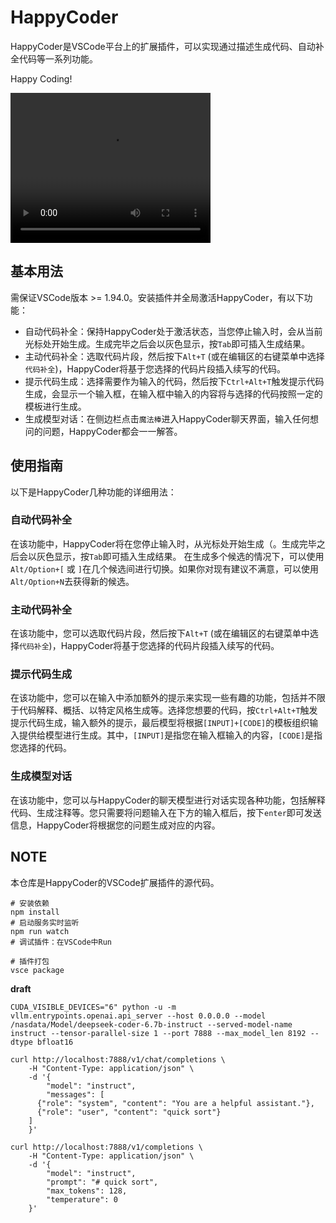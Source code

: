 # HappyCoder

HappyCoder是VSCode平台上的扩展插件，可以实现通过描述生成代码、自动补全代码等一系列功能。

Happy Coding!

<video width="320" height="240" controls>
    <source src="https://raw.githubusercontent.com/baday19/HappyCoder/refs/heads/main/doc/demo.mp4" type="video/mp4">
</video>


## 基本用法

需保证VSCode版本 >= 1.94.0。安装插件并全局激活HappyCoder，有以下功能：

- 自动代码补全：保持HappyCoder处于激活状态，当您停止输入时，会从当前光标处开始生成。生成完毕之后会以灰色显示，按`Tab`即可插入生成结果。
- 主动代码补全：选取代码片段，然后按下`Alt+T` (或在编辑区的右键菜单中选择`代码补全`)，HappyCoder将基于您选择的代码片段插入续写的代码。
- 提示代码生成：选择需要作为输入的代码，然后按下`Ctrl+Alt+T`触发提示代码生成，会显示一个输入框，在输入框中输入的内容将与选择的代码按照一定的模板进行生成。
- 生成模型对话：在侧边栏点击`魔法棒`进入HappyCoder聊天界面，输入任何想问的问题，HappyCoder都会一一解答。

## 使用指南

以下是HappyCoder几种功能的详细用法：

### 自动代码补全

在该功能中，HappyCoder将在您停止输入时，从光标处开始生成（。生成完毕之后会以灰色显示，按`Tab`即可插入生成结果。 在生成多个候选的情况下，可以使用`Alt/Option+[` 或 `]`在几个候选间进行切换。如果你对现有建议不满意，可以使用`Alt/Option+N`去获得新的候选。

### 主动代码补全

在该功能中，您可以选取代码片段，然后按下`Alt+T` (或在编辑区的右键菜单中选择`代码补全`)，HappyCoder将基于您选择的代码片段插入续写的代码。

### 提示代码生成

在该功能中，您可以在输入中添加额外的提示来实现一些有趣的功能，包括并不限于代码解释、概括、以特定风格生成等。选择您想要的代码，按`Ctrl+Alt+T`触发提示代码生成，输入额外的提示，最后模型将根据`[INPUT]+[CODE]`的模板组织输入提供给模型进行生成。其中，`[INPUT]`是指您在输入框输入的内容，`[CODE]`是指您选择的代码。

### 生成模型对话

在该功能中，您可以与HappyCoder的聊天模型进行对话实现各种功能，包括解释代码、生成注释等。您只需要将问题输入在下方的输入框后，按下`enter`即可发送信息，HappyCoder将根据您的问题生成对应的内容。

## NOTE

本仓库是HappyCoder的VSCode扩展插件的源代码。

```shell
# 安装依赖
npm install
# 启动服务实时监听
npm run watch
# 调试插件：在VSCode中Run

# 插件打包
vsce package
```



**draft**

```shell
CUDA_VISIBLE_DEVICES="6" python -u -m vllm.entrypoints.openai.api_server --host 0.0.0.0 --model /nasdata/Model/deepseek-coder-6.7b-instruct --served-model-name instruct --tensor-parallel-size 1 --port 7888 --max_model_len 8192 --dtype bfloat16
```



```shell
curl http://localhost:7888/v1/chat/completions \
    -H "Content-Type: application/json" \
    -d '{
        "model": "instruct",
        "messages": [
      {"role": "system", "content": "You are a helpful assistant."},
      {"role": "user", "content": "quick sort"}
    ]
    }'
```

```shell
curl http://localhost:7888/v1/completions \
    -H "Content-Type: application/json" \
    -d '{
        "model": "instruct",
        "prompt": "# quick sort",
        "max_tokens": 128,
        "temperature": 0
    }'
```


